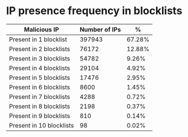 # IP presence frequency in blocklists
| Malicious IP | Number of IPs | % |
|----|----|----|
| Present in 1 blocklist | 397943 | 67.28% |
| Present in 2 blocklists | 76172 | 12.88% |
| Present in 3 blocklists | 54782 | 9.26% |
| Present in 4 blocklists | 29104 | 4.92% |
| Present in 5 blocklists | 17476 | 2.95% |
| Present in 6 blocklists | 8600 | 1.45% |
| Present in 7 blocklists | 4288 | 0.72% |
| Present in 8 blocklists | 2198 | 0.37% |
| Present in 9 blocklists | 810 | 0.14% |
| Present in 10 blocklists | 98 | 0.02% |

